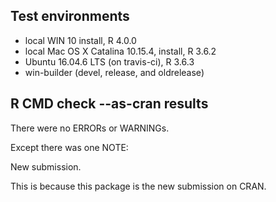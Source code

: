 ## Test environments
* local WIN 10 install, R 4.0.0
* local Mac OS X Catalina 10.15.4, install, R 3.6.2
* Ubuntu 16.04.6 LTS (on travis-ci), R 3.6.3 
* win-builder (devel, release, and oldrelease)

## R CMD check --as-cran results
There were no ERRORs or WARNINGs. 

Except there was one NOTE:

New submission.

This is because this package is the new submission on CRAN.
